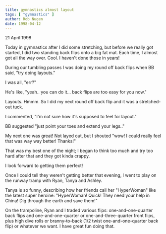 ```yaml
---
title: gymnastics almost layout
tags: [ "gymnastics" ]
author: Rob Nugen
date: 1998-04-12
---
```


<title>Layouts!  almost</title>

<p class=date>21 April 1998</p>
<p>
Today in gymnastics after I did some stretching, but before we really got started, I did two standing back flips onto a big fat mat. Each time, I almost got all the way over. Cool. I haven't done those in years!
<p>
During our tumbling passes I was doing my round off back flips when BB said, "try doing layouts."
<p>
I was all, "err?"
<p>
He's like, "yeah.. you can do it... back flips are too easy for you now."
<p>
Layouts.  Hmmm.  So I did my next round off back flip and it was a stretched-out tuck.
<p>
I commented, "I'm not sure how it's supposed to feel for layout."
<p>
BB suggested "just point your toes and extend your legs.."
<p>
My next one was great! Not layed out, but I shouted "wow! I could really feel that was way way better!  Thanks!"
<p>
That was my best one of the night; I began to think too much and try too hard after that and they got kinda crappy.
<p>
I look forward to getting them perfect!
<p>
Once I could tell they weren't getting better that evening, I went to play on the runway tramp with Ryan, Tanya and Ashley.
<p>
Tanya is so funny, describing how her friends call her "HyperWoman" like the latest super heroine:  "HyperWoman! Quick! They need your help in China! Dig through the earth and save them!"
<p>
On the trampoline, Ryan and I traded various flips: one-and-one-quarter back flips and one-and-one-quarter or one-and-three-quarter front flips, plus high dive rolls or branny-to-back (1/2 twist one-and-one-quarter back flip) or whatever we want. I have great fun doing that.
</p>
